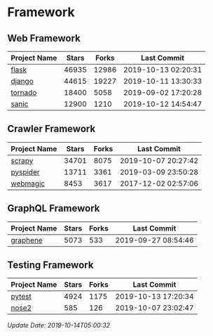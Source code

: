 # Framework

## Web Framework

| Project Name | Stars | Forks | Last Commit |
| ------------ | ----- | ----- | ----------- |
| [flask](https://github.com/pallets/flask) | 46935 | 12986 | 2019-10-13 02:20:31 |
| [django](https://github.com/django/django) | 44615 | 19227 | 2019-10-11 13:30:33 |
| [tornado](https://github.com/tornadoweb/tornado) | 18400 | 5058 | 2019-09-02 17:20:28 |
| [sanic](https://github.com/huge-success/sanic) | 12900 | 1210 | 2019-10-12 14:54:47 |

## Crawler Framework

| Project Name | Stars | Forks | Last Commit |
| ------------ | ----- | ----- | ----------- |
| [scrapy](https://github.com/scrapy/scrapy) | 34701 | 8075 | 2019-10-07 20:27:42 |
| [pyspider](https://github.com/binux/pyspider) | 13711 | 3361 | 2019-03-09 23:50:28 |
| [webmagic](https://github.com/code4craft/webmagic) | 8453 | 3617 | 2017-12-02 02:57:06 |

## GraphQL Framework

| Project Name | Stars | Forks | Last Commit |
| ------------ | ----- | ----- | ----------- |
| [graphene](https://github.com/graphql-python/graphene) | 5073 | 533 | 2019-09-27 08:54:46 |

## Testing Framework

| Project Name | Stars | Forks | Last Commit |
| ------------ | ----- | ----- | ----------- |
| [pytest](https://github.com/pytest-dev/pytest) | 4924 | 1175 | 2019-10-13 17:20:34 |
| [nose2](https://github.com/nose-devs/nose2) | 585 | 126 | 2019-10-07 23:02:47 |

*Update Date: 2019-10-14T05:00:32*